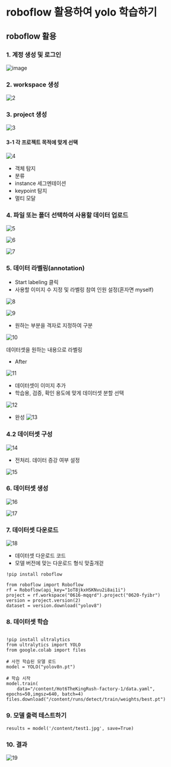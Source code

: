 # roboflow 활용하여 yolo 학습하기


## roboflow 활용

### 1. 계정 생성 및 로그인

![image](https://github.com/user-attachments/assets/b860467b-2b0c-4c0e-ae9e-9aaf9801463f)

### 2. workspace 생성

![2](https://github.com/user-attachments/assets/750fc7ec-f06e-4dae-83ca-470dba18783b)

### 3. project 생성

![3](https://github.com/user-attachments/assets/bbd40f58-84fb-489b-80fb-ebaef204772f)



#### 3-1 각 프로젝트 목적에 맞게 선택

![4](https://github.com/user-attachments/assets/1b42175d-87dc-45d6-9287-4079ad4b393a)


- 객체 탐지
- 분류
- instance 세그멘테이션
- keypoint 탐지
- 멀티 모달

### 4. 파일 또는 폴더 선택하여 사용할 데이터 업로드

![5](https://github.com/user-attachments/assets/14f76ea6-1aff-42d5-9056-720f91b374b5)


![6](https://github.com/user-attachments/assets/e778cc06-e422-4dc4-b97b-dfec89b42ed4)


![7](https://github.com/user-attachments/assets/656c13b2-1c5e-4eae-bbc7-0ea4d04afaf0)


### 5. 데이터 라벨링(annotation)

- Start labeling 클릭
- 사용할 이미지 수 지정 및 라벨링 참여 인원 설정(혼자면 myself)

![8](https://github.com/user-attachments/assets/124b4fbc-0704-4b48-ab38-db89e5d19a09)


![9](https://github.com/user-attachments/assets/6e72b520-cb6a-449f-984a-56efe72b8e1a)

- 원하는 부분을 격자로 지정하여 구분

![10](https://github.com/user-attachments/assets/fdf81846-a513-4a9e-a635-dac19e1cc0c7)


데이터셋을 원하는 내용으로 라벨링

- After

![11](https://github.com/user-attachments/assets/6ee1ff23-6431-4492-90c9-3ab0364b764f)


- 데이터셋이 이미지 추가
- 학습용, 검증, 확인 용도에 맞게 데이터셋 분할 선택

![12](https://github.com/user-attachments/assets/7fabbf88-24ca-43ca-b3fe-b22a22182288)


- 완성
![13](https://github.com/user-attachments/assets/d9abd692-e13d-42ed-b60d-fca85876d15e)


### 4.2 데이터셋 구성

![14](https://github.com/user-attachments/assets/03f08ff9-503b-4f2e-ac88-f12ece1192e3)


- 전처리. 데이터 증강 여부 설정

![15](https://github.com/user-attachments/assets/10daecaa-8d04-4b0b-a05d-d45f3e05fa60)

### 6. 데이터셋 생성

![16](https://github.com/user-attachments/assets/a38c44fa-a7ae-4c81-aa81-8bd09e7ce664)


![17](https://github.com/user-attachments/assets/a0175ab6-fb96-43f9-bf8b-483999981d46)


### 7. 데이터셋 다운로드

![18](https://github.com/user-attachments/assets/2f3c39c3-4105-41a6-87d3-d0021e4f4ddb)


- 데이터셋 다운로드 코드
- 모델 버전에 맞는 다운로드 형식 맞출개걷

```
!pip install roboflow

from roboflow import Roboflow
rf = Roboflow(api_key="1oT8jkxHSKNvu2i8ai1i")
project = rf.workspace("0616-mqqrd").project("0620-fyibr")
version = project.version(2)
dataset = version.download("yolov8")
```

### 8. 데이터셋 학습

```

!pip install ultralytics
from ultralytics import YOLO
from google.colab import files

# 사전 학습된 모델 로드
model = YOLO("yolov8n.pt")

# 학습 시작
model.train(
    data="/content/Hot6TheKingRush-factory-1/data.yaml",  epochs=50,imgsz=640, batch=4)
files.download("/content/runs/detect/train/weights/best.pt")
```

### 9. 모델 출력 테스트하기

```
results = model('/content/test1.jpg', save=True)

```

### 10. 결과

![19](https://github.com/user-attachments/assets/83c471c2-4319-4a59-b659-31e663973ace)

